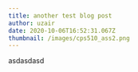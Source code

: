```yaml
---
title: another test blog post
author: uzair
date: 2020-10-06T16:52:31.067Z
thumbnail: /images/cps510_ass2.png
---
```

asdasdasd